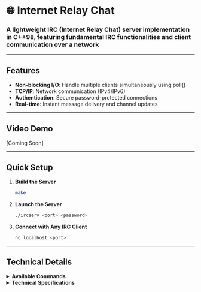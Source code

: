 # 🌐 Internet Relay Chat

### **A lightweight IRC (Internet Relay Chat) server implementation in C++98, featuring fundamental IRC functionalities and client communication over a network**

---

## Features
- **Non-blocking I/O**: Handle multiple clients simultaneously using poll()
- **TCP/IP**: Network communication (IPv4/IPv6)
- **Authentication**: Secure password-protected connections
- **Real-time**: Instant message delivery and channel updates

---

## Video Demo
[Coming Soon]

---

## Quick Setup

1. **Build the Server**
   ```bash
   make
   ```

2. **Launch the Server**
   ```bash
   ./ircserv <port> <password>
   ```

3. **Connect with Any IRC Client**
   ```bash
   nc localhost <port>
   ```

---

## Technical Details

<details>
  <summary><strong>Available Commands</strong></summary>

### User Commands
- **NICK**: Set/change nickname
- **USER**: Set username and real name
- **JOIN**: Enter a channel
- **PRIVMSG**: Send private messages to users/channels
- **QUIT**: Disconnect from server

### Operator Commands
- **KICK**: Remove user from channel
- **INVITE**: Invite user to channel
- **TOPIC**: Set/view channel topic
- **MODE**: Modify channel settings
  - `i`: Toggle invite-only
  - `t`: Restrict topic changes to operators
  - `k`: Set/remove channel password
  - `o`: Grant/revoke operator status
  - `l`: Set/remove user limit

</details>

<details>
  <summary><strong>Technical Specifications</strong></summary>

- **Language**: C++98
- **Network**: TCP/IP (IPv4/IPv6) implementation
- **Architecture**: Single-process, non-blocking I/O
- **System Calls**: poll(), socket, fcntl
- **Client Support**: Compatible with standard IRC clients
- **Error Handling**: Comprehensive error management
- **Memory**: No memory leaks

</details>
